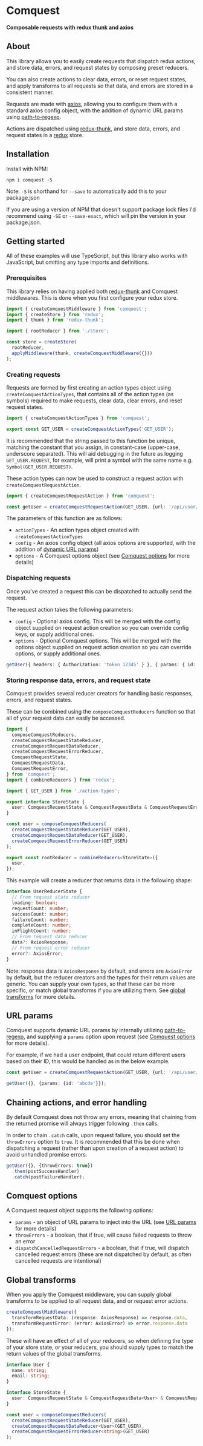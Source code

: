 # Comquest

**Composable requests with redux thunk and axios**

## About

This library allows you to easily create requests that dispatch redux actions, and store data, errors, and request states by composing preset reducers.

You can also create actions to clear data, errors, or reset request states, and apply transforms to all requests so that data, and errors are stored in a consistent manner.

Requests are made with [axios](https://github.com/axios/axios), allowing you to configure them with a standard axios config object, with the addition of dynamic URL params using [path-to-regexp](https://github.com/pillarjs/path-to-regexp).

Actions are dispatched using [redux-thunk](https://github.com/reduxjs/redux-thunk), and store data, errors, and request states in a [redux](https://github.com/reduxjs/redux) store.

## Installation

Install with NPM:

```shell
npm i comquest -S
```

Note: `-S` is shorthand for `--save` to automatically add this to your package.json

If you are using a version of NPM that doesn't support package lock files I'd recommend using `-SE` or `--save-exact`, which will pin the version in your package.json.

## Getting started

All of these examples will use TypeScript, but this library also works with JavaScript, but omitting any type imports and definitions.

### Prerequisites

This library relies on having applied both [redux-thunk](https://github.com/reduxjs/redux-thunk) and Comquest middlewares. This is done when you first configure your redux store.

```typescript
import { createComquestMiddleware } from 'comquest';
import { createStore } from 'redux';
import { thunk } from 'redux-thunk';

import { rootReducer } from './store';

const store = createStore(
  rootReducer,
  applyMiddleware(thunk, createComquestMiddleware({}))
);
```

### Creating requests

Requests are formed by first creating an action types object using `createComquestActionTypes`, that contains all of the action types (as symbols) required to make requests, clear data, clear errors, and reset request states.

```typescript
import { createComquestActionTypes } from 'comquest';

export const GET_USER = createComquestActionTypes('GET_USER');
```

It is recommended that the string passed to this function be unique, matching the constant that you assign, in constant-case (upper-case, underscore separated). This will aid debugging in the future as logging `GET_USER.REQUEST`, for example, will print a symbol with the same name e.g. `Symbol(GET_USER.REQUEST)`.

These action types can now be used to construct a request action with `createComquestRequestAction`.

```typescript
import { createComquestRequestAction } from 'comquest';

const getUser = createComquestRequestAction(GET_USER, {url: '/api/user/', method: 'GET'}, {});
```

The parameters of this function are as follows:

* `actionTypes` - An action types object created with `createComquestActionTypes`
* `config` - An axios config object (all axios options are supported, with the addition of [dynamic URL params](#url-params))
* `options` - A Comquest options object (see [Comquest options](#comquest-options) for more details)

### Dispatching requests

Once you've created a request this can be dispatched to actually send the request.

The request action takes the following parameters:

* `config` - Optional axios config. This will be merged with the config object supplied on request action creation so you can override config keys, or supply additional ones.
* `options` - Optional Comquest options. This will be merged with the options object supplied on request action creation so you can override options, or supply additional ones.

```typescript
getUser({ headers: { Authorization: 'token 12345' } }, { params: { id: 'abcde' });
```

### Storing response data, errors, and request state

Comquest provides several reducer creators for handling basic responses, errors, and request states.

These can be combined using the `composeComquestReducers` function so that all of your request data can easily be accessed.

```typescript
import {
  composeComquestReducers,
  createComquestRequestStateReducer,
  createComquestRequestDataReducer,
  createComquestRequestErrorReducer,
  ComquestRequestState,
  ComquestRequestData,
  ComquestRequestError,
} from 'comquest';
import { combineReducers } from 'redux';

import { GET_USER } from './action-types';

export interface StoreState {
  user: ComquestRequestState & ComquestRequestData & ComquestRequestError;
}

const user = composeComquestReducers(
  createComquestRequestStateReducer(GET_USER),
  createComquestRequestDataReducer(GET_USER),
  createComquestRequestErrorReducer(GET_USER)
);

export const rootReducer = combineReducers<StoreState>({
  user,
});
```

This example will create a reducer that returns data in the following shape:

```typescript
interface UserReducerState {
  // From request state reducer
  loading: boolean;
  requestCount: number;
  successCount: number;
  failureCount: number;
  completeCount: number;
  inFlightCount: number;
  // From request data reducer
  data?: AxiosResponse;
  // From request error reducer
  error?: AxiosError;
}
```

Note: response data is `AxiosResponse` by default, and errors are `AxiosError` by default, but the reducer creators and the types for their return values are generic. You can supply your own types, so that these can be more specific, or match global transforms if you are utilizing them. See [global transforms](#global-transforms) for more details.

## URL params

Comquest supports dynamic URL params by internally utilizing [path-to-regexp](https://github.com/pillarjs/path-to-regexp), and supplying a `params` option upon request (see [Comquest options](#comquest-options) for more details).

For example, if we had a user endpoint, that could return different users based on their ID, this would be handled as in the below example.

```typescript
const getUser = createComquestRequestAction(GET_USER, {url: '/api/user/:id/', method: 'GET'}, {});

getUser({}, {params: {id: 'abcde'}});
```

## Chaining actions, and error handling

By default Comquest does not throw any errors, meaning that chaining from the returned promise will always trigger following `.then` calls.

In order to chain `.catch` calls, upon request failure, you should set the `throwErrors` option to `true`. It is recommended that this be done when dispatching a request (rather than upon creation of a request action) to avoid unhandled promise errors.

```typescript
getUser({}, {throwErrors: true})
  .then(postSuccessHandler)
  .catch(postFailureHandler);
```

## Comquest options

A Comquest request object supports the following options:

* `params` - an object of URL params to inject into the URL (see [URL params](#url-params) for more details)
* `throwErrors` - a boolean, that if true, will cause failed requests to throw an error
* `dispatchCancelledRequestErrors` - a boolean, that if true, will dispatch cancelled request errors (these are not dispatched by default, as often cancelled requests are intentional)

## Global transforms

When you apply the Comquest middleware, you can supply global transforms to be applied to all request data, and or request error actions.

```typescript
createComquestMiddleware({
  transformRequestData: (response: AxiosResponse) => response.data,
  transformRequestError: (error: AxiosError) => error.response.data
});
```

These will have an effect of all of your reducers, so when defining the type of your store state, or your reducers, you should supply types to match the return values of the global transforms.

```typescript
interface User {
  name: string;
  email: string;
}

interface StoreState {
  user: ComquestRequestState & ComquestRequestData<User> & ComquestRequestError<string>;
}

const user = composeComquestReducers(
  createComquestRequestStateReducer(GET_USER),
  createComquestRequestDataReducer<User>(GET_USER),
  createComquestRequestErrorReducer<string>(GET_USER)
);
```
